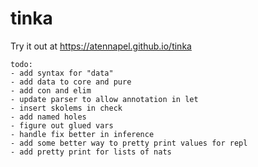 # tinka

Try it out at https://atennapel.github.io/tinka

```
todo:
- add syntax for "data"
- add data to core and pure
- add con and elim
- update parser to allow annotation in let
- insert skolems in check
- add named holes
- figure out glued vars
- handle fix better in inference
- add some better way to pretty print values for repl
- add pretty print for lists of nats
```
